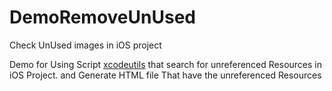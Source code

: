 DemoRemoveUnUsed
================

Check UnUsed images in iOS project


Demo for Using Script [xcodeutils](https://github.com/dimohamdy/xcodeutils) that search for unreferenced Resources in iOS Project.
and Generate HTML file That have the unreferenced Resources

